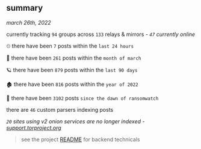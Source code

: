 
## summary
_march 26th, 2022_

currently tracking `94` groups across `133` relays & mirrors - _`47` currently online_

⏲ there have been `7` posts within the `last 24 hours`

🦈 there have been `261` posts within the `month of march`

🪐 there have been `879` posts within the `last 90 days`

🏚 there have been `816` posts within the `year of 2022`

🦕 there have been `3102` posts `since the dawn of ransomwatch`

there are `46` custom parsers indexing posts

_`20` sites using v2 onion services are no longer indexed - [support.torproject.org](https://support.torproject.org/onionservices/v2-deprecation/)_

> see the project [README](https://github.com/thetanz/ransomwatch#ransomwatch--) for backend technicals
